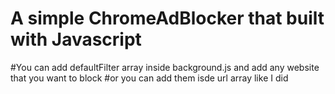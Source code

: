 # A simple ChromeAdBlocker that built with Javascript

#You can add defaultFilter array inside background.js and add any website that you want to block
#or you can add them isde url array like I did

